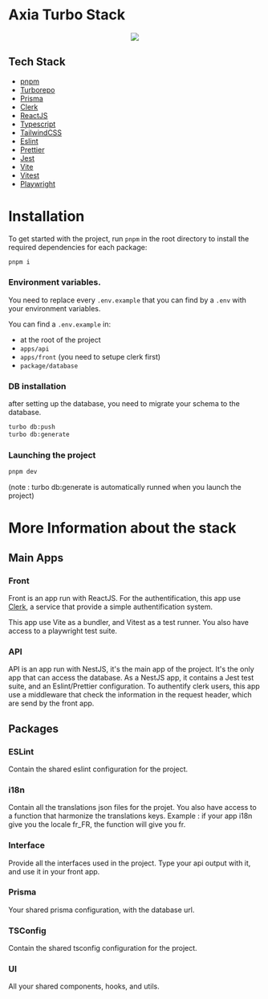 # Axia Turbo Stack
<p align="center">
  <a href="https://twitter.com/axiacoder" target="_blank"><img src="https://img.shields.io/twitter/follow/axiacoder?style=social" /></a>
</p>

## Tech Stack
- [pnpm](https://pnpm.io)
- [Turborepo](https://turbo.build)
- [Prisma](https://prisma.io)
- [Clerk](https://clerk.dev)
- [ReactJS](https://reactjs.org/)
- [Typescript](https://typescriptlang.org)
- [TailwindCSS](https://tailwindcss.com)
- [Eslint](https://eslint.org)
- [Prettier](https://prettier.io)
- [Jest](https://jestjs.io)
- [Vite](https://vitejs.dev)
- [Vitest](https://vitest.dev)
- [Playwright](https://playwright.dev)

# Installation

To get started with the project, run `pnpm` in the root directory to install the required dependencies for each package:

```sh
pnpm i
```

### Environment variables.

You need to replace every `.env.example` that you can find by a `.env` with your environment variables.

You can find a `.env.example` in:

- at the root of the project
- `apps/api`
- `apps/front`
  (you need to setupe clerk first)
- `package/database`

### DB installation
after setting up the database, you need to migrate your schema to the database.

```sh
turbo db:push
turbo db:generate
```

### Launching the project

```sh
pnpm dev
```
(note : turbo db:generate is automatically runned when you launch the project)

# More Information about the stack
## Main Apps
### Front
Front is an app run with ReactJS.
For the authentification, this app use [Clerk](https://clerk.dev), a service that provide a simple authentification system.

This app use Vite as a bundler, and Vitest as a test runner. You also have access to a playwright test suite.

### API
API is an app run with NestJS, it's the main app of the project. It's the only app that can access the database.
As a NestJS app, it contains a Jest test suite, and an Eslint/Prettier configuration.
To authentify clerk users, this app use a middleware that check the information in the request header, which are send by the front app.

## Packages
### ESLint
Contain the shared eslint configuration for the project.

### i18n
Contain all the translations json files for the projet. 
You also have access to a function that harmonize the translations keys.
Example : if your app i18n give you the locale fr_FR, the function will give you fr.

### Interface
Provide all the interfaces used in the project.
Type your api output with it, and use it in your front app.

### Prisma
Your shared prisma configuration, with the database url.

### TSConfig
Contain the shared tsconfig configuration for the project.

### UI
All your shared components, hooks, and utils.
